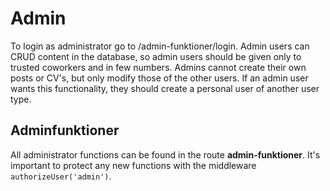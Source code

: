 # Admin
To login as administrator go to /admin-funktioner/login. Admin users can CRUD content in the database, so admin users 
should be given only to trusted coworkers and in few numbers. Admins cannot create their own posts or CV's, but only 
modify those of the other users. If an admin user wants this functionality, they should create a personal user of another 
user type.

## Adminfunktioner
All administrator functions can be found in the route **admin-funktioner**. It's important to protect any new functions 
with the middleware `authorizeUser('admin')`.